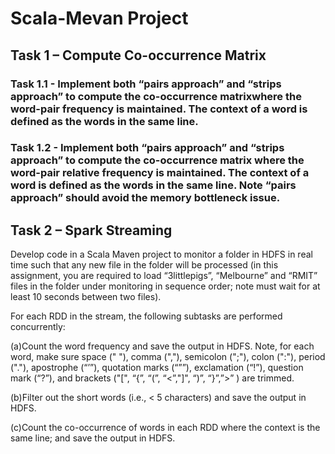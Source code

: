 # Scala-Mevan Project

## Task 1 – Compute Co-occurrence Matrix

### Task 1.1 - Implement both “pairs approach” and “strips approach” to compute the co-occurrence matrixwhere the word-pair frequency is maintained. The context of a word is defined as the words in the same line.

### Task 1.2 - Implement both “pairs approach” and “strips approach” to compute the co-occurrence matrix where the word-pair relative frequency is maintained. The context of a word is defined as the words in the same line. Note “pairs approach” should avoid the memory bottleneck issue.

## Task 2 – Spark Streaming

Develop code in a Scala Maven project to monitor a folder in HDFS in real time such that any new file in the folder will be processed (in this assignment, you are required to load “3littlepigs”, “Melbourne” and “RMIT” files in the folder under monitoring in sequence order; note must wait for at least 10 seconds between two files). 

For each RDD in the stream, the following subtasks are performed concurrently:  

(a)Count the word frequency and save the output in HDFS. Note, for each word, make sure space (" "), comma (","), semicolon (";"), colon (":"), period ("."), apostrophe (“’”),  quotation marks (“””), exclamation (“!”), question mark (“?”), and brackets ("[", “{”, “(”, “<”,"]", “)”, “}”,”>” ) are trimmed.

(b)Filter out the short words (i.e., < 5 characters) and save the output in HDFS.

(c)Count the co-occurrence of words in each RDD where the context is the same line; and save the output in HDFS.